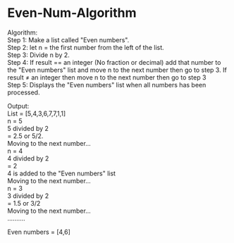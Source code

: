 # Even-Num-Algorithm
Algorithm:  
Step 1: Make a list called "Even numbers".  
Step 2: let n = the first number from the left of the list.  
Step 3: Divide n by 2.  
Step 4: If result == an integer (No fraction or decimal) add that number to the "Even numbers" list and move n to the next number then go to step 3. If result ≠ an integer then move n to the next number then go to step 3  
Step 5: Displays the "Even numbers" list when all numbers has been processed.  

Output:  
List = [5,4,3,6,7,7,1,1]  
n = 5  
5 divided by 2  
= 2.5 or 5/2.  
Moving to the next number...  
n = 4  
4 divided by 2  
= 2  
4 is added to the "Even numbers" list  
Moving to the next number...  
n = 3  
3 divided by 2  
= 1.5 or 3/2  
Moving to the next number...  
..........  

Even numbers = [4,6]


